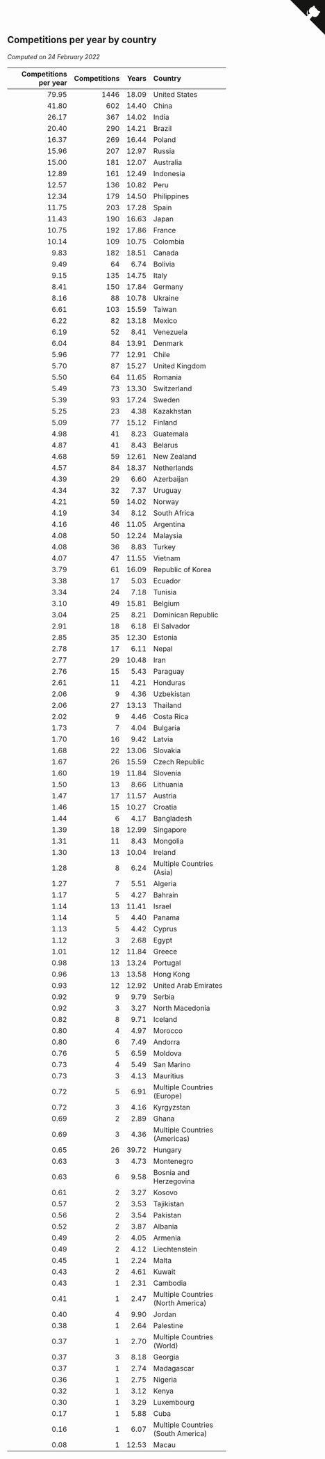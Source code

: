 ## Competitions per year by country

*Computed on 24 February 2022*

| Competitions per year | Competitions | Years | Country |
| ---: | ---: | ---: | :--- |
| 79.95 | 1446 | 18.09 | United States |
| 41.80 | 602 | 14.40 | China |
| 26.17 | 367 | 14.02 | India |
| 20.40 | 290 | 14.21 | Brazil |
| 16.37 | 269 | 16.44 | Poland |
| 15.96 | 207 | 12.97 | Russia |
| 15.00 | 181 | 12.07 | Australia |
| 12.89 | 161 | 12.49 | Indonesia |
| 12.57 | 136 | 10.82 | Peru |
| 12.34 | 179 | 14.50 | Philippines |
| 11.75 | 203 | 17.28 | Spain |
| 11.43 | 190 | 16.63 | Japan |
| 10.75 | 192 | 17.86 | France |
| 10.14 | 109 | 10.75 | Colombia |
| 9.83 | 182 | 18.51 | Canada |
| 9.49 | 64 | 6.74 | Bolivia |
| 9.15 | 135 | 14.75 | Italy |
| 8.41 | 150 | 17.84 | Germany |
| 8.16 | 88 | 10.78 | Ukraine |
| 6.61 | 103 | 15.59 | Taiwan |
| 6.22 | 82 | 13.18 | Mexico |
| 6.19 | 52 | 8.41 | Venezuela |
| 6.04 | 84 | 13.91 | Denmark |
| 5.96 | 77 | 12.91 | Chile |
| 5.70 | 87 | 15.27 | United Kingdom |
| 5.50 | 64 | 11.65 | Romania |
| 5.49 | 73 | 13.30 | Switzerland |
| 5.39 | 93 | 17.24 | Sweden |
| 5.25 | 23 | 4.38 | Kazakhstan |
| 5.09 | 77 | 15.12 | Finland |
| 4.98 | 41 | 8.23 | Guatemala |
| 4.87 | 41 | 8.43 | Belarus |
| 4.68 | 59 | 12.61 | New Zealand |
| 4.57 | 84 | 18.37 | Netherlands |
| 4.39 | 29 | 6.60 | Azerbaijan |
| 4.34 | 32 | 7.37 | Uruguay |
| 4.21 | 59 | 14.02 | Norway |
| 4.19 | 34 | 8.12 | South Africa |
| 4.16 | 46 | 11.05 | Argentina |
| 4.08 | 50 | 12.24 | Malaysia |
| 4.08 | 36 | 8.83 | Turkey |
| 4.07 | 47 | 11.55 | Vietnam |
| 3.79 | 61 | 16.09 | Republic of Korea |
| 3.38 | 17 | 5.03 | Ecuador |
| 3.34 | 24 | 7.18 | Tunisia |
| 3.10 | 49 | 15.81 | Belgium |
| 3.04 | 25 | 8.21 | Dominican Republic |
| 2.91 | 18 | 6.18 | El Salvador |
| 2.85 | 35 | 12.30 | Estonia |
| 2.78 | 17 | 6.11 | Nepal |
| 2.77 | 29 | 10.48 | Iran |
| 2.76 | 15 | 5.43 | Paraguay |
| 2.61 | 11 | 4.21 | Honduras |
| 2.06 | 9 | 4.36 | Uzbekistan |
| 2.06 | 27 | 13.13 | Thailand |
| 2.02 | 9 | 4.46 | Costa Rica |
| 1.73 | 7 | 4.04 | Bulgaria |
| 1.70 | 16 | 9.42 | Latvia |
| 1.68 | 22 | 13.06 | Slovakia |
| 1.67 | 26 | 15.59 | Czech Republic |
| 1.60 | 19 | 11.84 | Slovenia |
| 1.50 | 13 | 8.66 | Lithuania |
| 1.47 | 17 | 11.57 | Austria |
| 1.46 | 15 | 10.27 | Croatia |
| 1.44 | 6 | 4.17 | Bangladesh |
| 1.39 | 18 | 12.99 | Singapore |
| 1.31 | 11 | 8.43 | Mongolia |
| 1.30 | 13 | 10.04 | Ireland |
| 1.28 | 8 | 6.24 | Multiple Countries (Asia) |
| 1.27 | 7 | 5.51 | Algeria |
| 1.17 | 5 | 4.27 | Bahrain |
| 1.14 | 13 | 11.41 | Israel |
| 1.14 | 5 | 4.40 | Panama |
| 1.13 | 5 | 4.42 | Cyprus |
| 1.12 | 3 | 2.68 | Egypt |
| 1.01 | 12 | 11.84 | Greece |
| 0.98 | 13 | 13.24 | Portugal |
| 0.96 | 13 | 13.58 | Hong Kong |
| 0.93 | 12 | 12.92 | United Arab Emirates |
| 0.92 | 9 | 9.79 | Serbia |
| 0.92 | 3 | 3.27 | North Macedonia |
| 0.82 | 8 | 9.71 | Iceland |
| 0.80 | 4 | 4.97 | Morocco |
| 0.80 | 6 | 7.49 | Andorra |
| 0.76 | 5 | 6.59 | Moldova |
| 0.73 | 4 | 5.49 | San Marino |
| 0.73 | 3 | 4.13 | Mauritius |
| 0.72 | 5 | 6.91 | Multiple Countries (Europe) |
| 0.72 | 3 | 4.16 | Kyrgyzstan |
| 0.69 | 2 | 2.89 | Ghana |
| 0.69 | 3 | 4.36 | Multiple Countries (Americas) |
| 0.65 | 26 | 39.72 | Hungary |
| 0.63 | 3 | 4.73 | Montenegro |
| 0.63 | 6 | 9.58 | Bosnia and Herzegovina |
| 0.61 | 2 | 3.27 | Kosovo |
| 0.57 | 2 | 3.53 | Tajikistan |
| 0.56 | 2 | 3.54 | Pakistan |
| 0.52 | 2 | 3.87 | Albania |
| 0.49 | 2 | 4.05 | Armenia |
| 0.49 | 2 | 4.12 | Liechtenstein |
| 0.45 | 1 | 2.24 | Malta |
| 0.43 | 2 | 4.61 | Kuwait |
| 0.43 | 1 | 2.31 | Cambodia |
| 0.41 | 1 | 2.47 | Multiple Countries (North America) |
| 0.40 | 4 | 9.90 | Jordan |
| 0.38 | 1 | 2.64 | Palestine |
| 0.37 | 1 | 2.70 | Multiple Countries (World) |
| 0.37 | 3 | 8.18 | Georgia |
| 0.37 | 1 | 2.74 | Madagascar |
| 0.36 | 1 | 2.75 | Nigeria |
| 0.32 | 1 | 3.12 | Kenya |
| 0.30 | 1 | 3.29 | Luxembourg |
| 0.17 | 1 | 5.88 | Cuba |
| 0.16 | 1 | 6.07 | Multiple Countries (South America) |
| 0.08 | 1 | 12.53 | Macau |


<a href="https://github.com/jonatanklosko/wca_statistics" class="github-corner" aria-label="View source on Github"><svg width="80" height="80" viewBox="0 0 250 250" style="fill:#151513; color:#fff; position: absolute; top: 0; border: 0; right: 0;" aria-hidden="true"><path d="M0,0 L115,115 L130,115 L142,142 L250,250 L250,0 Z"></path><path d="M128.3,109.0 C113.8,99.7 119.0,89.6 119.0,89.6 C122.0,82.7 120.5,78.6 120.5,78.6 C119.2,72.0 123.4,76.3 123.4,76.3 C127.3,80.9 125.5,87.3 125.5,87.3 C122.9,97.6 130.6,101.9 134.4,103.2" fill="currentColor" style="transform-origin: 130px 106px;" class="octo-arm"></path><path d="M115.0,115.0 C114.9,115.1 118.7,116.5 119.8,115.4 L133.7,101.6 C136.9,99.2 139.9,98.4 142.2,98.6 C133.8,88.0 127.5,74.4 143.8,58.0 C148.5,53.4 154.0,51.2 159.7,51.0 C160.3,49.4 163.2,43.6 171.4,40.1 C171.4,40.1 176.1,42.5 178.8,56.2 C183.1,58.6 187.2,61.8 190.9,65.4 C194.5,69.0 197.7,73.2 200.1,77.6 C213.8,80.2 216.3,84.9 216.3,84.9 C212.7,93.1 206.9,96.0 205.4,96.6 C205.1,102.4 203.0,107.8 198.3,112.5 C181.9,128.9 168.3,122.5 157.7,114.1 C157.9,116.9 156.7,120.9 152.7,124.9 L141.0,136.5 C139.8,137.7 141.6,141.9 141.8,141.8 Z" fill="currentColor" class="octo-body"></path></svg></a><style>.github-corner:hover .octo-arm{animation:octocat-wave 560ms ease-in-out}@keyframes octocat-wave{0%,100%{transform:rotate(0)}20%,60%{transform:rotate(-25deg)}40%,80%{transform:rotate(10deg)}}@media (max-width:500px){.github-corner:hover .octo-arm{animation:none}.github-corner .octo-arm{animation:octocat-wave 560ms ease-in-out}}</style>
